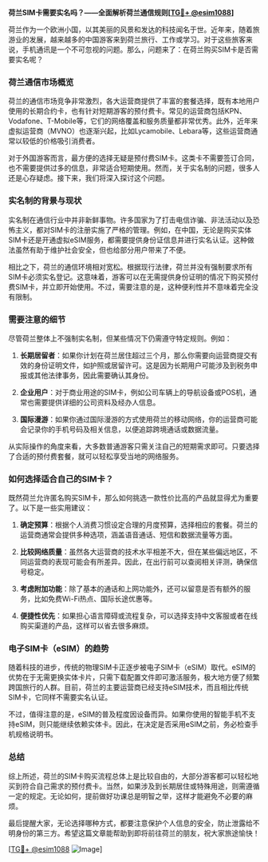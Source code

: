 **荷兰SIM卡需要实名吗？——全面解析荷兰通信规则[[TG💪+ @esim1088](https://t.me/s/esim1088)]**

荷兰作为一个欧洲小国，以其美丽的风景和发达的科技闻名于世。近年来，随着旅游业的发展，越来越多的中国游客来到荷兰旅行、工作或学习。对于这些旅客来说，手机通讯是一个不可忽视的问题。那么，问题来了：在荷兰购买SIM卡是否需要实名呢？

### 荷兰通信市场概览

荷兰的通信市场竞争非常激烈，各大运营商提供了丰富的套餐选择，既有本地用户使用的长期合约卡，也有针对短期游客的预付费卡。常见的运营商包括KPN、Vodafone、T-Mobile等，它们的网络覆盖和服务质量都非常优秀。此外，近年来虚拟运营商（MVNO）也逐渐兴起，比如Lycamobile、Lebara等，这些运营商通常以较低的价格吸引消费者。

对于外国游客而言，最方便的选择无疑是预付费SIM卡。这类卡不需要签订合同，也不需要提供过多的信息，非常适合短期使用。然而，关于实名制的问题，很多人还是心存疑虑。接下来，我们将深入探讨这个问题。

### 实名制的背景与现状

实名制在通信行业中并非新鲜事物。许多国家为了打击电信诈骗、非法活动以及恐怖主义，都对SIM卡的注册实施了严格的管理。例如，在中国，无论是购买实体SIM卡还是开通虚拟eSIM服务，都需要提供身份证信息并进行实名认证。这种做法虽然有助于维护社会安全，但也给部分用户带来了不便。

相比之下，荷兰的通信环境相对宽松。根据现行法律，荷兰并没有强制要求所有SIM卡必须实名登记。这意味着，游客可以在无需提供身份证明的情况下购买预付费SIM卡，并立即开始使用。不过，需要注意的是，这种便利性并不意味着完全没有限制。

### 需要注意的细节

尽管荷兰整体上不强制实名制，但某些情况下仍需遵守特定规则。例如：

1. **长期居留者**：如果你计划在荷兰居住超过三个月，那么你需要向运营商提交有效的身份证明文件，如护照或居留许可。这是因为长期用户可能涉及到税务申报或其他法律事务，因此需要确认其身份。

2. **企业用户**：对于商业用途的SIM卡，例如公司车辆上的导航设备或POS机，通常也需要提供详细的公司资料及经办人信息。

3. **国际漫游**：如果你通过国际漫游的方式使用荷兰的移动网络，你的运营商可能会记录你的手机号码及相关信息，以便追踪跨境通话或数据流量。

从实际操作的角度来看，大多数普通游客只需关注自己的短期需求即可。只要选择了合适的预付费套餐，就可以轻松享受当地的网络服务。

### 如何选择适合自己的SIM卡？

既然荷兰允许匿名购买SIM卡，那么如何挑选一款性价比高的产品就显得尤为重要了。以下是一些实用建议：

1. **确定预算**：根据个人消费习惯设定合理的月度预算，选择相应的套餐。荷兰的运营商通常会提供多种选项，涵盖语音通话、短信和数据流量等方面。

2. **比较网络质量**：虽然各大运营商的技术水平相差不大，但在某些偏远地区，不同运营商的表现可能会有所差异。因此，在出行前可以查阅相关评测，确保信号稳定。

3. **考虑附加功能**：除了基本的通话和上网功能外，还可以留意是否有额外的服务，比如免费Wi-Fi热点、国际长途优惠等。

4. **便捷性优先**：如果担心语言障碍或流程复杂，可以选择支持中文客服或者在线购买渠道的产品，这样可以省去很多麻烦。

### 电子SIM卡（eSIM）的趋势

随着科技的进步，传统的物理SIM卡正逐步被电子SIM卡（eSIM）取代。eSIM的优势在于无需更换实体卡片，只需下载配置文件即可激活服务，极大地方便了频繁跨国旅行的人群。目前，荷兰的主要运营商已经支持eSIM技术，而且相比传统SIM卡，它同样不需要实名认证。

不过，值得注意的是，eSIM的普及程度因设备而异。如果你使用的智能手机不支持eSIM，则只能继续依赖实体卡。因此，在决定是否采用eSIM之前，务必检查手机规格说明书。

### 总结

综上所述，荷兰的SIM卡购买流程总体上是比较自由的，大部分游客都可以轻松地买到符合自己需求的预付费卡。当然，如果涉及到长期居住或特殊用途，则需遵循一定的规定。无论如何，提前做好功课总是明智之举，这样才能避免不必要的麻烦。

最后提醒大家，无论选择哪种方式，都要注意保护个人信息的安全，防止泄露给不明身份的第三方。希望这篇文章能帮助到即将前往荷兰的朋友，祝大家旅途愉快！

[[TG💪+ @esim1088](https://t.me/s/esim1088) ![Image](https://i.postimg.cc/4NQfJmqS/Snipaste-2025-05-13-00-14-12.png)]